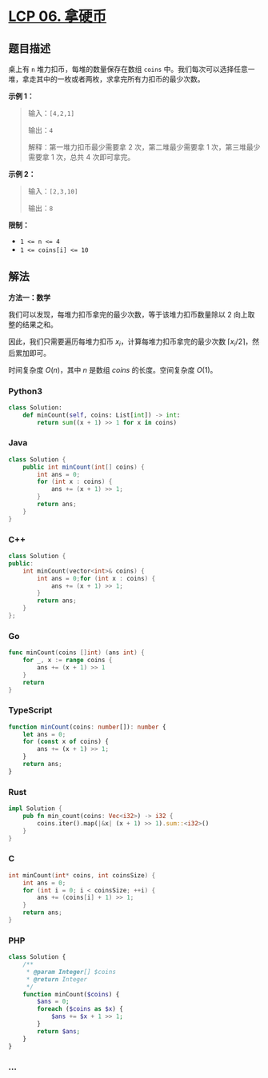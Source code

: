 # [LCP 06. 拿硬币](https://leetcode.cn/problems/na-ying-bi)

## 题目描述

<!-- 这里写题目描述 -->

<p>桌上有 <code>n</code> 堆力扣币，每堆的数量保存在数组 <code>coins</code> 中。我们每次可以选择任意一堆，拿走其中的一枚或者两枚，求拿完所有力扣币的最少次数。</p>

<p><strong>示例 1：</strong></p>

<blockquote>
<p>输入：<code>[4,2,1]</code></p>

<p>输出：<code>4</code></p>

<p>解释：第一堆力扣币最少需要拿 2 次，第二堆最少需要拿 1 次，第三堆最少需要拿 1 次，总共 4 次即可拿完。</p>
</blockquote>

<p><strong>示例 2：</strong></p>

<blockquote>
<p>输入：<code>[2,3,10]</code></p>

<p>输出：<code>8</code></p>
</blockquote>

<p><strong>限制：</strong></p>

<ul>
	<li><code>1 &lt;= n &lt;= 4</code></li>
	<li><code>1 &lt;= coins[i] &lt;= 10</code></li>
</ul>

## 解法

<!-- 这里可写通用的实现逻辑 -->

**方法一：数学**

我们可以发现，每堆力扣币拿完的最少次数，等于该堆力扣币数量除以 $2$ 向上取整的结果之和。

因此，我们只需要遍历每堆力扣币 $x_i$，计算每堆力扣币拿完的最少次数 $\left \lceil x_i/2 \right \rceil$，然后累加即可。

时间复杂度 $O(n)$，其中 $n$ 是数组 $coins$ 的长度。空间复杂度 $O(1)$。

<!-- tabs:start -->

### **Python3**

<!-- 这里可写当前语言的特殊实现逻辑 -->

```python
class Solution:
    def minCount(self, coins: List[int]) -> int:
        return sum((x + 1) >> 1 for x in coins)
```

### **Java**

<!-- 这里可写当前语言的特殊实现逻辑 -->

```java
class Solution {
    public int minCount(int[] coins) {
        int ans = 0;
        for (int x : coins) {
            ans += (x + 1) >> 1;
        }
        return ans;
    }
}
```

### **C++**

```cpp
class Solution {
public:
    int minCount(vector<int>& coins) {
        int ans = 0;for (int x : coins) {
            ans += (x + 1) >> 1;
        }
        return ans;
    }
};
```

### **Go**

```go
func minCount(coins []int) (ans int) {
	for _, x := range coins {
		ans += (x + 1) >> 1
	}
	return
}
```

### **TypeScript**

```ts
function minCount(coins: number[]): number {
    let ans = 0;
    for (const x of coins) {
        ans += (x + 1) >> 1;
    }
    return ans;
}
```

### **Rust**

```rust
impl Solution {
    pub fn min_count(coins: Vec<i32>) -> i32 {
        coins.iter().map(|&x| (x + 1) >> 1).sum::<i32>()
    }
}
```

### **C**

```c
int minCount(int* coins, int coinsSize) {
    int ans = 0;
    for (int i = 0; i < coinsSize; ++i) {
        ans += (coins[i] + 1) >> 1;
    }
    return ans;
}
```
### **PHP**
```php
class Solution {
    /**
     * @param Integer[] $coins
     * @return Integer
     */
    function minCount($coins) {
        $ans = 0;
        foreach ($coins as $x) {
            $ans += $x + 1 >> 1;
        }
        return $ans;
    }
}
```
### **...**
```
```

<!-- tabs:end -->
